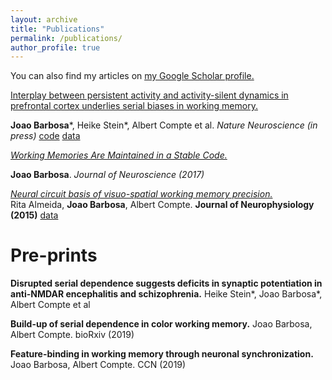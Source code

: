 ```yaml
---
layout: archive
title: "Publications"
permalink: /publications/
author_profile: true
---
```


You can also find my articles on <u><a href="https://scholar.google.es/citations?user=Q3-3_awAAAAJ&hl=en">my Google Scholar profile</a>.</u>

[Interplay between persistent activity and activity-silent dynamics in prefrontal cortex underlies serial biases in working memory.](https://www.biorxiv.org/content/10.1101/763938v1) 

**Joao Barbosa***, Heike Stein*, Albert Compte et al. *Nature Neuroscience (in press)* [code](https://github.com/comptelab/interplayPFC) [data](https://github.com/comptelab/interplayPFC)


[*Working Memories Are Maintained in a Stable Code.*](../files/Barbosa2017.pdf)  

**Joao Barbosa**. *Journal of Neuroscience (2017)*


[*Neural circuit basis of visuo-spatial working memory precision.*](../files/almeida.pdf)  
Rita Almeida, **Joao Barbosa**, Albert Compte. **Journal of Neurophysiology (2015)** [data](https://github.com/comptelab/soon)

Pre-prints
=====

**Disrupted serial dependence suggests deficits in synaptic potentiation in anti-NMDAR encephalitis and schizophrenia.** Heike Stein*, Joao Barbosa*, Albert Compte et al

**Build-up of serial dependence in color working memory.** Joao Barbosa, Albert Compte. bioRxiv (2019)

**Feature-binding in working memory through neuronal synchronization.** Joao Barbosa, Albert Compte. CCN (2019)


